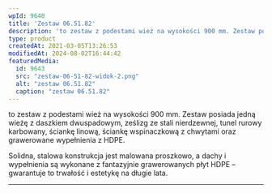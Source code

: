 ```yaml
---
wpId: 9640
title: 'Zestaw 06.51.82'
description: 'to zestaw z podestami wież na wysokości 900 mm. Zestaw posiada jedną wieżę z daszkiem dwuspadowym, ześlizg ze stali nierdzewnej, tunel rurowy karbowany, ściankę linową, ściankę wspinaczkową z chwytami oraz grawerowane wypełnienia z HDPE. Solidna, stalowa konstrukcja jest malowana proszkowo, a dachy i wypełnienia są wykonane z fantazyjnie grawerowanych płyt HDPE – gwarantuje to trwałość ...'
type: product
createdAt: 2021-03-05T13:26:53
modifiedAt: 2024-08-02T16:44:42
featuredMedia:
  id: 9643
  src: "zestaw-06-51-82-widok-2.png"
  alt: "zestaw 06.51.82"
  caption: "zestaw 06.51.82"
---
```



to zestaw z podestami wież na wysokości 900 mm. Zestaw posiada jedną wieżę z daszkiem dwuspadowym, ześlizg ze stali nierdzewnej, tunel rurowy karbowany, ściankę linową, ściankę wspinaczkową z chwytami oraz grawerowane wypełnienia z HDPE.

Solidna, stalowa konstrukcja jest malowana proszkowo, a dachy i wypełnienia są wykonane z fantazyjnie grawerowanych płyt HDPE – gwarantuje to trwałość i estetykę na długie lata.

* * *
